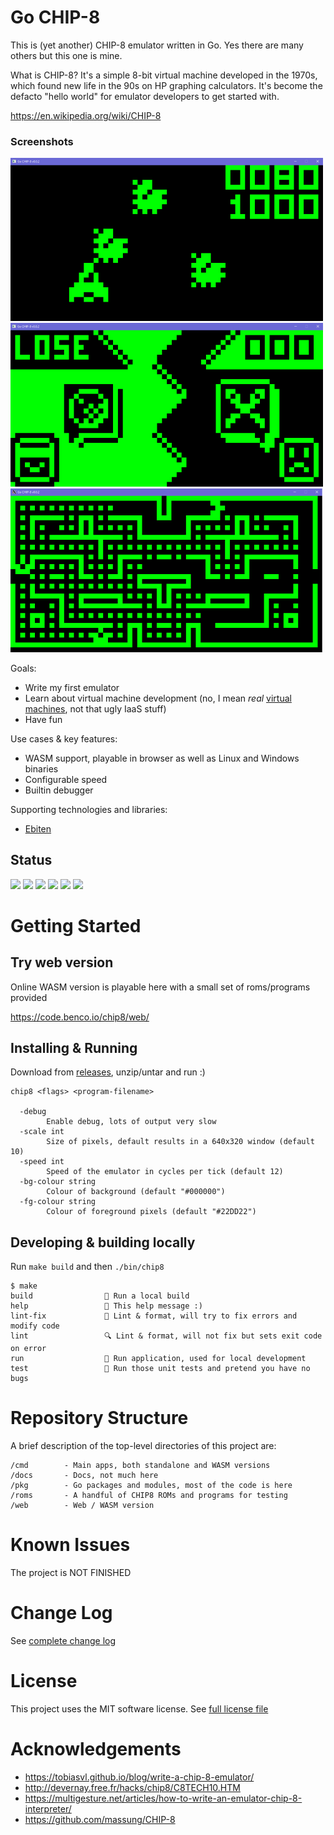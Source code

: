 # Go CHIP-8

This is (yet another) CHIP-8 emulator written in Go. Yes there are many others but this one is mine.

What is CHIP-8? It's a simple 8-bit virtual machine developed in the 1970s, which found new life in the 90s on HP graphing calculators. It's become the defacto "hello world" for emulator developers to get started with.

https://en.wikipedia.org/wiki/CHIP-8

### Screenshots
<img src="./docs/screens/astro.jpg" width="500">
<img src="./docs/screens/rps.jpg" width="500">
<img src="./docs/screens/blinky.jpg" width="500">

Goals:

- Write my first emulator
- Learn about virtual machine development (no, I mean _real_ [virtual machines](https://wiki.c2.com/?VirtualMachine), not that ugly IaaS stuff)
- Have fun

Use cases & key features:

- WASM support, playable in browser as well as Linux and Windows binaries
- Configurable speed
- Builtin debugger

Supporting technologies and libraries:

- [Ebiten](https://github.com/hajimehoshi/ebiten) 

## Status

![](https://img.shields.io/github/license/benc-uk/chip8)
![](https://img.shields.io/github/last-commit/benc-uk/chip8)
![](https://img.shields.io/github/release/benc-uk/chip8)
![](https://img.shields.io/github/checks-status/benc-uk/chip8/main)
![](https://img.shields.io/github/workflow/status/benc-uk/chip8/CI%20Build?label=ci-build)
![](https://img.shields.io/github/workflow/status/benc-uk/chip8/Release%20Binaries?label=release)

# Getting Started

## Try web version

Online WASM version is playable here with a small set of roms/programs provided

https://code.benco.io/chip8/web/

## Installing & Running

Download from [releases](https://github.com/benc-uk/chip8/releases), unzip/untar and run :)

```
chip8 <flags> <program-filename>

  -debug
        Enable debug, lots of output very slow
  -scale int
        Size of pixels, default results in a 640x320 window (default 10)
  -speed int
        Speed of the emulator in cycles per tick (default 12)
  -bg-colour string
        Colour of background (default "#000000")  
  -fg-colour string
        Colour of foreground pixels (default "#22DD22")              
```

## Developing & building locally

Run `make build` and then `./bin/chip8`

```text
$ make
build                🔨 Run a local build
help                 💬 This help message :)
lint-fix             📝 Lint & format, will try to fix errors and modify code
lint                 🔍 Lint & format, will not fix but sets exit code on error
run                  🏃‍ Run application, used for local development
test                 🤡 Run those unit tests and pretend you have no bugs
```

# Repository Structure

A brief description of the top-level directories of this project are:

```text
/cmd        - Main apps, both standalone and WASM versions
/docs       - Docs, not much here
/pkg        - Go packages and modules, most of the code is here
/roms       - A handful of CHIP8 ROMs and programs for testing
/web        - Web / WASM version
```

# Known Issues

The project is NOT FINISHED

# Change Log

See [complete change log](./CHANGELOG.md)

# License

This project uses the MIT software license. See [full license file](./LICENSE)

# Acknowledgements

- https://tobiasvl.github.io/blog/write-a-chip-8-emulator/
- http://devernay.free.fr/hacks/chip8/C8TECH10.HTM
- https://multigesture.net/articles/how-to-write-an-emulator-chip-8-interpreter/
- https://github.com/massung/CHIP-8
